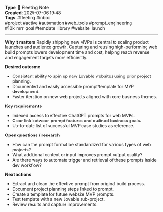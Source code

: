 

**Type**: 🧠 Fleeting Note  
**Created**: 2025-07-06 19:48  
**Tags**: #fleeting #inbox  
#project #active #automation #web_tools #prompt_engineering #10k_mrr_goal #template_library #website_launch

---



**Why it matters** Rapidly shipping new MVPs is central to scaling product launches and audience growth. Capturing and reusing high-performing web build prompts lowers development time and cost, helping reach revenue and engagement targets more efficiently.

**Desired outcome**

- Consistent ability to spin up new Lovable websites using prior project planning.
- Documented and easily accessible prompt/template for MVP development.
- Faster iteration on new web projects aligned with core business themes.

**Key requirements**

- Indexed access to effective ChatGPT prompts for web MVPs.
- Clear link between prompt features and outlined business goals.
- Up-to-date list of successful MVP case studies as reference.

**Open questions / research**

- How can the prompt format be standardized for various types of web projects?
- What additional context or input improves prompt output quality?
- Are there ways to automate trigger and retrieval of these prompts inside dev workflow?

**Next actions**

- Extract and clean the effective prompt from original build process.
- Document project planning steps linked to prompt.
- Create a template for future website MVP prompts.
- Test template with a new Lovable sub-project.
- Review results and capture improvements.

